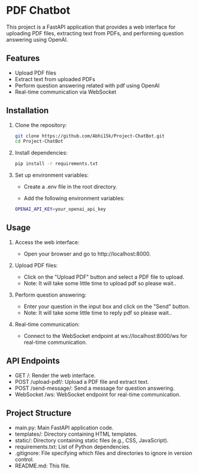 # PDF Chatbot

This project is a FastAPI application that provides a web interface for uploading PDF files, extracting text from PDFs, and performing question answering using OpenAI.

## Features

- Upload PDF files
- Extract text from uploaded PDFs
- Perform question answering related with pdf using OpenAI
- Real-time communication via WebSocket

## Installation

1. Clone the repository:

   ```bash
   git clone https://github.com/Abhi15k/Project-ChatBot.git
   cd Project-ChatBot
   ```

2. Install dependencies:

    ```bash
    pip install -r requirements.txt
    ```

3. Set up environment variables:

    - Create a .env file in the root directory.

    - Add the following environment variables:
    ```bash
    OPENAI_API_KEY=your_openai_api_key
    ```
## Usage

1. Access the web interface:

    - Open your browser and go to http://localhost:8000.

2. Upload PDF files:

    - Click on the "Upload PDF" button and select a PDF file to upload.<br>
    - Note: It will take some little time to upload pdf so please wait..

3. Perform question answering:

    - Enter your question in the input box and click on the "Send" button.<br>
    - Note: It will take some little time to reply pdf so please wait..

4. Real-time communication:

    - Connect to the WebSocket endpoint at ws://localhost:8000/ws for real-time communication.

## API Endpoints

- GET /: Render the web interface.
- POST /upload-pdf/: Upload a PDF file and extract text.
- POST /send-message/: Send a message for question answering.
- WebSocket /ws: WebSocket endpoint for real-time communication.

## Project Structure

- main.py: Main FastAPI application code.
- templates/: Directory containing HTML templates.
- static/: Directory containing static files (e.g., CSS, JavaScript).
- requirements.txt: List of Python dependencies.
- .gitignore: File specifying which files and directories to ignore in version control.
- README.md: This file.

